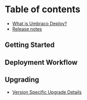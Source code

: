 # Table of contents

* [What is Umbraco Deploy?](README.md)
* [Release notes](release-notes.md)

## Getting Started

## Deployment Workflow

## Upgrading

* [Version Specific Upgrade Details](upgrades/version-specific.md)


